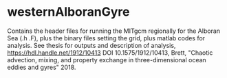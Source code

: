 # westernAlboranGyre
Contains the header files for running the MITgcm regionally for the Alboran Sea (.h .F), plus the binary files setting the grid, plus matlab codes for analysis. See thesis for outputs and description of analysis, https://hdl.handle.net/1912/10413 DOI 10.1575/1912/10413, Brett, "Chaotic advection, mixing, and property exchange in three-dimensional ocean eddies and gyres" 2018.
